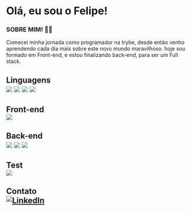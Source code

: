 <h1>Olá, eu sou o  Felipe!</h1>
  <h3>SOBRE MIM! 👨‍💻</h3>
    
 <p>Comecei minha jornada como programador na trybe, desde então venho aprendendo cada dia mais sobre este novo mundo maravilhoso. hoje sou formado em Front-end, e estou finalizando  back-end, para ser um Full stack.</p>
 
 <h2>Linguagens</>
  <div>
    <img src="https://img.shields.io/badge/TypeScript-007ACC?style=for-the-badge&logo=typescript&logoColor=white"</>
    <img src="https://img.shields.io/badge/JavaScript-323330?style=for-the-badge&logo=javascript&logoColor=F7DF1E"</>
    <img src="https://img.shields.io/badge/HTML5-E34F26?style=for-the-badge&logo=html5&logoColor=white"</>
    <img src="https://img.shields.io/badge/CSS3-1572B6?style=for-the-badge&logo=css3&logoColor=white"</>
   
  </div>

 <h2>Front-end</>
  <div>
   <img src="https://img.shields.io/badge/React-20232A?style=for-the-badge&logo=react&logoColor=61DAFB"</>
  </div>
  
 <h2>Back-end</>
  <div>
   <img src="https://img.shields.io/badge/Node.js-339933?style=for-the-badge&logo=nodedotjs&logoColor=white"</>
   <img src="https://img.shields.io/badge/Sequelize-52B0E7?style=for-the-badge&logo=Sequelize&logoColor=white"</>
   <img src="https://img.shields.io/badge/MySQL-005C84?style=for-the-badge&logo=mysql&logoColor=white"</>
  </div>
  
 <h2>Test</>
  <div>
     <img src="https://img.shields.io/badge/Jest-C21325?style=for-the-badge&logo=jest&logoColor=white"</>
  </div>
  
 <h2>Contato</>
  <div>
    <a href="https://www.linkedin.com/in/felipe-medeiros-malentaqui/" target="_blank"><img alt="LinkedIn" src="https://img.shields.io/badge/LinkedIn-0077B5?style=for-the-badge&logo=linkedin&logoColor=white" target="_blank" /></a>
  </div>

<!--     <img src=""</> -->
   
